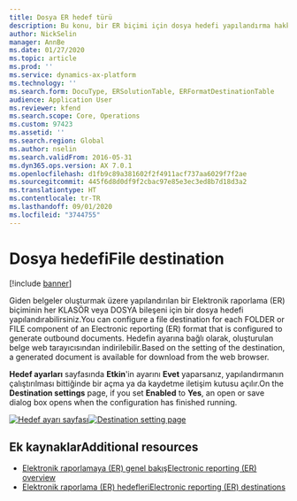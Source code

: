 ```yaml
---
title: Dosya ER hedef türü
description: Bu konu, bir ER biçimi için dosya hedefi yapılandırma hakkında bilgi sağlamaktadır.
author: NickSelin
manager: AnnBe
ms.date: 01/27/2020
ms.topic: article
ms.prod: ''
ms.service: dynamics-ax-platform
ms.technology: ''
ms.search.form: DocuType, ERSolutionTable, ERFormatDestinationTable
audience: Application User
ms.reviewer: kfend
ms.search.scope: Core, Operations
ms.custom: 97423
ms.assetid: ''
ms.search.region: Global
ms.author: nselin
ms.search.validFrom: 2016-05-31
ms.dyn365.ops.version: AX 7.0.1
ms.openlocfilehash: d1fb9c89a381602f2f4911acf737aa6029f7f2ae
ms.sourcegitcommit: 445f6d8d0df9f2cbac97e85e3ec3ed8b7d18d3a2
ms.translationtype: HT
ms.contentlocale: tr-TR
ms.lasthandoff: 09/01/2020
ms.locfileid: "3744755"
---
```

# <a name="file-destination"></a><span data-ttu-id="fb859-103">Dosya hedefi</span><span class="sxs-lookup"><span data-stu-id="fb859-103">File destination</span></span>

[!include [banner](../includes/banner.md)]

<span data-ttu-id="fb859-104">Giden belgeler oluşturmak üzere yapılandırılan bir Elektronik raporlama (ER) biçiminin her KLASÖR veya DOSYA bileşeni için bir dosya hedefi yapılandırabilirsiniz.</span><span class="sxs-lookup"><span data-stu-id="fb859-104">You can configure a file destination for each FOLDER or FILE component of an Electronic reporting (ER) format that is configured to generate outbound documents.</span></span> <span data-ttu-id="fb859-105">Hedefin ayarına bağlı olarak, oluşturulan belge web tarayıcısından indirilebilir.</span><span class="sxs-lookup"><span data-stu-id="fb859-105">Based on the setting of the destination, a generated document is available for download from the web browser.</span></span>

<span data-ttu-id="fb859-106">**Hedef ayarları** sayfasında **Etkin**'in ayarını **Evet** yaparsanız, yapılandırmanın çalıştırılması bittiğinde bir açma ya da kaydetme iletişim kutusu açılır.</span><span class="sxs-lookup"><span data-stu-id="fb859-106">On the **Destination settings** page, if you set **Enabled** to **Yes**, an open or save dialog box opens when the configuration has finished running.</span></span>

<span data-ttu-id="fb859-107">[![Hedef ayarı sayfası](./media/ER_Destinations-EnableFileDestination.png)](./media/ER_Destinations-EnableFileDestination.png)</span><span class="sxs-lookup"><span data-stu-id="fb859-107">[![Destination setting page](./media/ER_Destinations-EnableFileDestination.png)](./media/ER_Destinations-EnableFileDestination.png)</span></span>

## <a name="additional-resources"></a><span data-ttu-id="fb859-108">Ek kaynaklar</span><span class="sxs-lookup"><span data-stu-id="fb859-108">Additional resources</span></span>

- [<span data-ttu-id="fb859-109">Elektronik raporlamaya (ER) genel bakış</span><span class="sxs-lookup"><span data-stu-id="fb859-109">Electronic reporting (ER) overview</span></span>](general-electronic-reporting.md)
- [<span data-ttu-id="fb859-110">Elektronik raporlama (ER) hedefleri</span><span class="sxs-lookup"><span data-stu-id="fb859-110">Electronic reporting (ER) destinations</span></span>](electronic-reporting-destinations.md)

